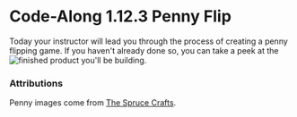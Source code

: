 # Code-Along 1.12.3 Penny Flip

Today your instructor will lead you through the process of creating a penny flipping game. If you haven't already done so, you can take a peek at the ![finished product you'll be building](TBD).

### Attributions

Penny images come from [The Spruce Crafts](https://www.thesprucecrafts.com/describe-coins-to-collectors-768487). 
